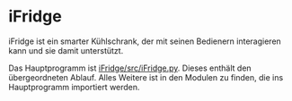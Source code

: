 # iFridge

iFridge ist ein smarter Kühlschrank, der mit seinen Bedienern interagieren kann und sie damit unterstützt.

Das Hauptprogramm ist [iFridge/src/iFridge.py](https://apilab.iff.ing.tu-bs.de/ss2024/repos/iFridge/-/blob/main/src/iFridge.py?ref_type=heads). Dieses enthält den übergeordneten Ablauf. Alles Weitere ist in den Modulen zu finden, die ins Hauptprogramm importiert werden.
